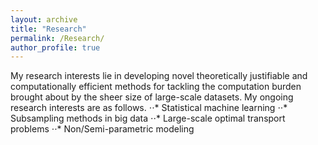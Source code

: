 ```yaml
---
layout: archive
title: "Research"
permalink: /Research/
author_profile: true
---
```


My research interests lie in developing novel theoretically justifiable and computationally efficient methods for tackling the computation burden brought about by the sheer size of large-scale datasets. My ongoing research interests are as follows.
⋅⋅* Statistical machine learning
⋅⋅* Subsampling methods in big data
⋅⋅* Large-scale optimal transport problems
⋅⋅* Non/Semi-parametric modeling

